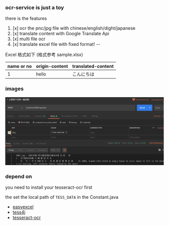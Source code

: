 
### ocr-service is just a toy

there is the features

1. [x] ocr the pnc/jpg file with chinese/english/dight/japanese
2. [x] translate content with Google Translate Api
3. [x] multi file ocr
4. [x] translate excel file with fixed format!
--

Excel 格式如下 (格式参考 sample.xlsx)

|name or no| origin-content | translated-content|
|---| -- | -- 
|1 | hello|こんにちは|

### images

![](img/img1.png)

### depend on

you need to install your tesseract-ocr first

the set the local path of `TESS_DATA` in the Constant.java

- [easyexcel](https://alibaba-easyexcel.github.io/)
- [tess4j](http://tess4j.sourceforge.net/)
- [tesseract-ocr](https://tesseract-ocr.github.io/)